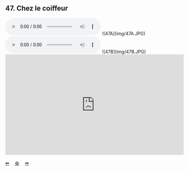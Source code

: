 ## 47. Chez le coiffeur

  <audio controls>
    <source src="sound/47A.ogg"></source>
  </audio>
![47A](img/47A.JPG)

  <audio controls>
    <source src="sound/47B.ogg"></source>
  </audio>
![47B](img/47B.JPG)

<iframe width="560" height="315" src="https://www.youtube.com/embed/" frameborder="0" allow="accelerometer; autoplay; encrypted-media; gyroscope; picture-in-picture" allowfullscreen></iframe>

<p style='font-weight:bolder'>
  <a href='46.html' title='Önceki sayfa'>⇦</a>&emsp;
  <a href='..' title='Ana sayfa'>⇧</a>&emsp;
  <a href='48.html' title='Sonraki sayfa'>⇨</a>
</p>